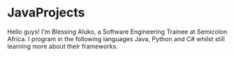 # JavaProjects

Hello guys! I'm Blessing Aluko, a Software Engineering Trainee at Semicolon Africa. 
I program in the following languages Java, Python and C# whilst still learning more about their frameworks.
